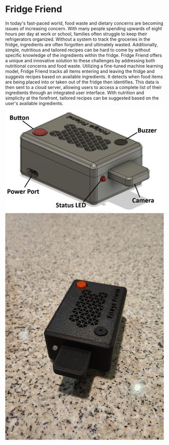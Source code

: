 # Fridge Friend
In today's fast-paced world, food waste and dietary concerns are becoming issues of increasing concern. With many people spending upwards of eight hours per day at work or school, families often struggle to keep their refrigerators organized. Without a system to track the groceries in the fridge, ingredients are often forgotten and ultimately wasted. Additionally, simple, nutritious and tailored recipes can be hard to come by without specific knowledge of the ingredients within the fridge.
Fridge Friend offers a unique and innovative solution to these challenges by addressing both nutritional concerns and food waste. Utilizing a fine-tuned machine learning model, Fridge Friend tracks all items entering and leaving the fridge and suggests recipes based on available ingredients. It detects when food items are being placed into or taken out of the fridge then identifies. This data is then sent to a cloud server, allowing users to access a complete list of their ingredients through an integrated user interface. With nutrition and simplicity at the forefront, tailored recipes can be suggested based on the user's available ingredients.
![alt text](UI/public/images/Final_Product_Model.png)
![alt text](UI/public/images/Fridge_Friend_Hardware.jpg)
